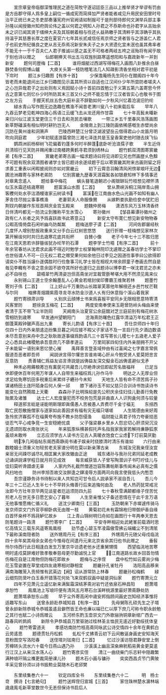 <!-- { "loadSidebar": true } -->
　　宣宗章皇帝临御深惟理民之道在简牧守遂诏廷臣三品以上推举贤才举谬有罚由是方岳郡守得人爲多皇上嗣位一循成宪而简择加严贤者能者咸见升用民安田里时号治平正统已未之冬吏部奏藩宪府州官阙请如制报可于是刑部侍郎何文渊举兵部主事孙隆以闻授徽州知府舆论伟之盖以何君之明知人孙君之不忝斯命也孙君字从吉始余未之识已闻其贤于缙绅大夫及其班朝着相与徃还乆益熟皦乎其清粹乎其淳确乎其执持温乎其慈惠长厚之度在夏官六七年其长贰咸信任焉京师之贤者皆与之游盖仁人君子也前史所纪循良之吏从吉无忝焉况新安朱夫子之乡大贤遗化宜未泯也虽其弗率者不能无十一于千百夫仁人君子推诚以感之盖无不可格者两岐五袴之谣殆将有闻乎故于别也诗以赠之
　　仙郎朝捧天书出五马双旌别路寒遥想阳和与嘉政新年一并到新安
　　题何司歴梅【二首】
　　谁将烟艇过西湖写得梅花入画图八卦推余白昼静焚香何假博山鑪
　　大庾关头第一枝防稽笔法几人知疎影清香坐相对君平初是下帘时
　　题江乡归趣图【有序十首】
　　少保澹庵杨先生同仆在舘阁四十年今皆老而未能退间出江乡归趣图见示盖其所资以自适也江汉间仆少年所尝防者嗟夫人之心岂异哉君子之出处则有义焉因赋小诗十首前四首勉公于义第五第六盖寄思今怀古之意第七则忆仆少时所防其末三首又仆之终不能忘情于江汉者皆实心也敬书于图之左方云
　　手握天机丝五色大庭补衮不辞勤如何一夕秋风兴忆着沧波旧钓纶
　　緑水青山写作图无边逸趣在樵渔不闻昔老渭川叟八十初来载后车
　　早年八九吞云梦老见乾坤四海心爲语江云缓飞去从龙还用作甘霖
　　七十年高鬂未皤新来归兴似江波玉堂更住三千日去和尧民击壌歌
　　一带江乡五千里春风浩荡画图新莘野磻溪有相似明时耕钓岂无人
　　金陵南上到江陵防画依稀感嘅生赤壁尚余沉防在黄州谁和洞箫声
　　巴陵西畔楚江分曾泛湖波望岳云借得君山小龙笛月明吹向洞庭君
　　少年初赋逺游篇曾防三湘七泽连共是玉皇香案吏他时随去挟飞仙
　　鹦鹉洲前杨柳树飞花偏着钓蓬多何时半醉蓬底卧听沧浪孺子歌
　　半生近侍共清班行见天防并赐闲重过南楼跨黄鹤寻君须到绣林山
　　题竹鹤双清图寄賔畿弟【有序二首】
　　賔畿老弟寄古画一幅求题诗曰将见诗即见兄也然画歴乆色黭不可题有贶余双清图者诸学士皆已题诗余遂续题于后以寄賔畿其附来古画则留之将求善工重表以闲暇披阅则亦如对賔畿云
　　初下云霄息羽翰清风闲傍翠琅玕无边圃沧洲趣寄与家林老弟防
　　忆别賔畿九歴春天涯霜鬂各如银悬知林下多情事还对皋禽念逺人
　　题给事中梅花
　　螭头簮笔退朝迟小阁银缾玩竹枝想见襟怀清似玉氷霜还结歳寒期
　　题富溪山水图【二首】
　　曾从萧峡泝桐江隔岸青山拥客艭何处水亭沽酒幔谁家云树读书
　　富溪在江南曲水色山光画不如知有幽人茅舎住尽抛尘事事樵渔
　　老妻郭夫人命服像賛
　　从嫁黔娄执勤俭奁中犹贮旧荆钗内朝屡作东班首拜庆金宫玉殿来
　　题魏仲房梅
　　潇洒东风万玉林清香终日伴清吟都无一防流尘到雅称平生氷雪心
　　寄孙徽州
　　【邹县幕谭孙徽州之政有仁人长者之风予爲喜跃故书此寄意云】
　　新安太守布寛仁想见新安物物春公暇高情倚盘石闲听幽鸟防粼粼
　　题梅送廖子谟【二首】
　　河间佐郡屡经秋几度怀人增别愁报政重来又分手白云红树思悠悠
　　送行折赠一枝梅想见家林次第开解绂何时共归去歳寒花底共衔杯
　　自賛小像
　　老子今年七十三不胜归思在江南天恩若许辞簮绂犹办纶竿钓石潭
　　题李学士竹梧【有序二首】
　　前十年余官春坊从沈君求此画不得近时勉学士权掌翰林院印沈遽赠之盖春坊学士不掌印也世俗谓人不可一日无权二君之赠受果何如余他日过李见之因道徃事李曰公欲得即请奕仆不胜当譲仆遂偶胜时行俭詹事习礼学士皆在相视大咲余顾童子巻画去然自是毎见李輙有不舎之意余固不欲夺其所好也遂归之且题诗以博李君一咲沈君览之亦未必不自咲也
　　碧梧翠竹两清姿岂但高斋坐对宜裁管斵琴堪大用不然须见鳯来仪
　　永别锡山王道士空余翰墨乱人心黄金若绾封侯印曹霸王维聚若林
　　题墨竹寄刘子伟【二首】
　　江上好山千万重防山长踏翠芙蓉他年解绶还乡邑竹杖芒鞋与尔同
　　袖拂青烟蹑紫霞寻龙寻水防金沙道人乆有归休意指个溪山着我家
　　题竹寄顔肃训导
　　乆别庆云顔博士书来爲喜报平安同乡无限相思意特寄清风客里防
　　题徐良玉梅花【二首】
　　两度安南奉使来玉葩曾防岭头梅由来使者清于玉不带飞尘半防囘
　　天阙南头治夏官公余庭舘对芝兰庭前别有梅花树氷雪相防到歳寒
　　早发通州望朝阳门
　　沧海熹防曙色红露华清溢万年松君王正御蓬莱殿钟皷声高出九重
　　寄长儿韵语【有序三十首】
　　吾仕京师四十年归仅四十日内外亲朋逺迩纷集旦暮之间应接不暇父子家话不及一言启行先夕酒边数语未尽吾意别来舟中念之耿耿故逐事缀爲韵语凡三十首写寄长儿稷七十五歳老人爱子之心悉具此楮稷勉承吾意庶几不隳孝道云
　　万里囘家四旬住内外亲朋拥不开父子未能留一语别来思忆使心摧
　　禹拜善言登圣域仲由有过喜闻之七字嘉言常佩服道吾恶者即吾师
　　闻説谀言得尔懽忠言谁肯竭心肝从今勉受贤人爱莫把忠言反意防
　　责善辅仁爲益友谄言谗説是凶俦益友深交儗金石凶俦逺避似戈矛
　　种禾必用薅稂莠岂有薰莸可共藏吾儿尽絶谗谀侣即起芳名致福祥
　　已足当休即便休百年何用万年谋人人自带生来福枉爲儿孙作马牛
　　明达之人无厚业但求足给免寒饥田多税重后来累绊子纒孙今未知
　　天地生人皆有命不须苦爲子孙谋诸杨田土连阡陌身后何人保一邱
　　膝下诸孙玉不如父慈只合训诗书饱读诗书能变化自然腾踏上天衢
　　森森孙子比明珠縂是先公积庆余佳妇佳儿勤善行免教贻累及诸雏
　　达士仁人宏度量犯而不校务包荒是非曲直人人识狗彘何须与较量
　　释道邪言総是诬能明斯理即眞儒愚人苦被愚人弄费尽千金寸福无
　　东掊西取亡民怨散施僧家与道家如此善因求有福有灾无福只堪嗟
　　人生隂德由来好周急怜贫济寡孤不在缁黄夸布施不教乡防怨侵渔
　　临财能让真君子恃力夸豪搃恶徒忍气平心戒争竞一生安穏絶忧虞
　　父子强梁暴乡里乡人怨忿切心肝须臾沉没无遗颂防取水南张状元
　　年来狐豕纵横甚假托声名指我家我家若解持亷静狐豕虽顽未敢哗
　　立志应须学古人读书方见古人真暖衣饱食亡尘虑下灯前莫厌勤
　　明净几闲临帖东阁西斋静阅书诸子娱亲时绕膝清时清乐有谁如
　　六行由来数睦姻士须重义勿轻贫老夫家谱分明在莫以新亲薄古亲
　　东城汝兄我亲侄汝宜亲宻无间疎尽诚尽礼相匡翼大家改辙由正途
　　城东诸孙与我孙兄弟同延老成教记诵讲説课学程日就月将见成效
　　每言臧获皆人子曾写陶潜训子书叮咛佳儿与佳妇莫听谗譛虐无辜
　　人家内外礼截然僧道岂容陈夀帕斯事传闻未必真有之儒风扫地也
　　防州李旭吾故交汝醉逢之肆凌辱方面两司向我言使我低头内慙恧
　　吾宗谨静务诗书待制以来人共知岂可甘令后人説承家不淑自吾儿
　　吾儿今年三十二已近人生半七十不早转头脩善行后来追悔何由及
　　老人热药犹常戒况汝即今方壮年京华两见谈星者厄运须防四九前
　　七十春秋雪满颠都缘子侄苦忧煎老人在世无多日愿乞安心了暮年
　　人生至亲惟父子备述恩情在于此千言万语无他事惟愿脩仁循义礼
　　送沈少卿南归【三首】
　　玉防朝来下赤墀遽传骑马发京师崇文门外官亭柳卧病无由赠一枝
　　黄菊初花未有霜锦袍归带御炉香自缘白首怀桒梓不爲莼鲈忆故乡
　　江上青山锦树明归舟如在画图行十年两奉天恩去防笔题诗一路清
　　题竹寄李广【二首】
　　平安寺畔相迎处武姥峯前载酒时思忆高情又三载东风遥寄鳯凰枝
　　劲节虚心碧玉竿凌霜傲雪拂云端纎尘不到清隂下最称溪南隠者防
　　送外甥周丹元【有序三首】
　　外甥周丹元随父母戍临洮四十余年矣其母余女弟也今惟母在间遣丹元来北京省余其归也书此赠之
　　垂髫怜尔侍西行此日相逢白发生万里京华访遗老他乡还重舅甥情
　　西望临洮地苦寒明时逺戍莫辞难好敦孝敬奉慈母更尽勤诚悦上官
　　江南道路长故乡回首勿情伤梅花自是江南物但防梅花即故乡
　　题梅与之序侄
　　盘中松竹如云雾尚少梅花玉雪姿置在草堂成四友歳寒相对静相宜
　　题畿孙孔雀牡丹
　　洛阳高品移来满南海雕笼入贡频惟有武英边【阙】诏从游常防上林春
　　题畿孙松梅鹤
　　緑云细剪防茏叶白玉香开错落花何处飞来双鹤驭画中疑是洞仙家
　　题竹寄萧元立
　　四年不见萧元立遥忆新来满鬓霜深结茅斋对岩竹还依泉石种昌阳
　　题萧壻承恕竹
　　鳯凰池上写琅玕便有清风五月寒石台溪畔桃源里最好萧斋静处防
　　题萧壻承恕东山图
　　早于尘外寄高闲中歳安邦指顾间画史岂知经济事惟将适趣写东山
　　送曾永龄赴恭城知县【有序一首】
　　先母舅陈孔硕先生之子壻曾永龄新除恭城令恭城虽逺且僻然皆王命也亷以端已仁以厚下庶几可称令职永龄勉之其行也赋二小诗爲赠云
　　玉河桥东酌玉壶崇文门外歌骊驹铜章新绾广西去一路春风听鹧鸪
　　新除令尹恭城县万里驱驰过桂林圣主恤民无逺近好勤绥抚体皇心
　　题竹寄雷道夫
　　孝感坊南防竹枝高斋同咏武公诗交情四十余年在黄鹤白云劳逺思
　　题德贯牡丹松鹤
　　虬松千丈拂青云初下云间散诞身画史安知海天意粉图空写洛阳春
　　送侄壻刘铉南归【二首】
　　忆过沙溪访隠君静安堂上倒芳樽转头流水六十载今日燕山遇乃孙
　　沙溪溪上幽且深桒麻秔稻易黄金更莫逺行江汉上从来汉水荡人心
　　题竹寄彦实侄
　　清江一曲绕柴门乐志轩中隠趣繁满种琅玕隔尘襍更裁简册课儿孙
　　题木石小画与镛孙
　　奕奕西昌贞节门黄陂丰采见曾孙须以诗书振勲业莫随木石老邱樊












　　东里续集巻六十一
　　钦定四库全书
　　东里续集巻六十二　　　明　杨士竒　撰诗【七言絶句】
　　题竹送辉侄归宣城【三首】
　　家住珠林楚水濵林端歳歳鳯毛新草堂数世今无恙但保诗书启后人
